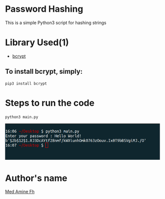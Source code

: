 # Password Hashing

This is a simple Python3 script for hashing strings

# Library Used(1)

- [bcrypt](https://pypi.org/project/bcrypt)

## To install bcrypt, simply:

```
pip3 install bcrypt
```

# Steps to run the code

`python3 main.py`

![1st](./assets/sample.png)

# Author's name

[Med Amine Fh](https://github.com/medaminefh)

